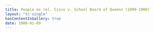 ```yaml
---
title: People ex rel. Cisco v. School Board of Queens (1899-1900)
layout: "tc-single"
hasContentInGallery: true
date: 1900-01-09
---
```

